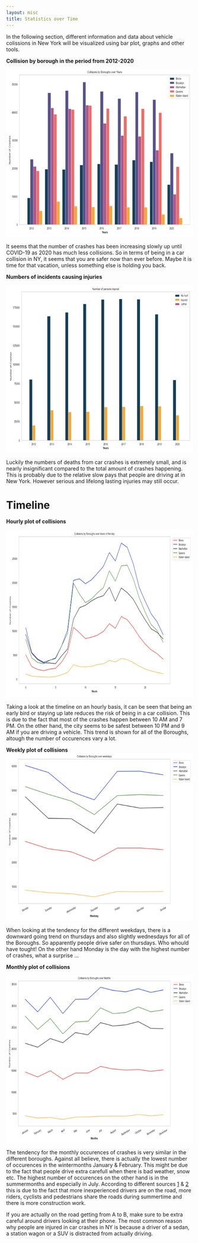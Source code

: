 ```yaml
---
layout: misc
title: Statistics over Time
---
```

In the following section, different information and data about vehicle colissions in New York will be visualized using bar plot, graphs and other tools.



**Collision by borough in the period from 2012-2020**

<img src="Boroughyears.jpg" width="550" height="450">

It seems that the number of crashes has been increasing slowly up until COVID-19 as 2020 has much less collisions. So in terms of being in a car collision in NY, it seems that you are safer now than ever before. Maybe it is time for that vacation, unless something else is holding you back. 







**Numbers of incidents causing injuries**

<img src="injured.jpg" width="550" height="450">


Luckily the numbers of deaths from car crashes is extremely small, and is nearly insignificant compared to the total amount of crashes happening. This is probably due to the relative slow pays that people are driving at in New York. However serious and lifelong lasting injuries may still occur.  


# Timeline 


**Hourly plot of collisions**



<img src="hours.jpg" width="550" height="450">


Taking a look at the timeline on an hourly basis, it can be seen that being an early bird or staying up late reduces the risk of being in a car collision. This is due to the fact that most of the crashes happen between 10 AM and 7 PM. On the other hand, the city seems to be safest between 10 PM and 9 AM if you are driving a vehicle. This trend is shown for all of the Boroughs, altough the number of occurences vary a lot. 


**Weekly plot of collisions**
<img src="weekdays.jpg" width="550" height="450">

When looking at the tendency for the different weekdays, there is a downward going trend on thursdays and also slightly wednesdays for all of the Boroughs. So apparently people drive safer on thursdays. Who whould have tought! On the other hand Monday is the day with the highest number of crashes, what a surprise ... 




**Monthly plot of collisions**

<img src="months.jpg" width="550" height="450">


The tendency for the monthly occurences of crashes is very similar in the different boroughs. Against all believe, there is actually the lowest number of occurences in the wintermonths January & February. This might be due to the fact that people drive extra carefull when there is bad weather, snow etc. The highest number of occurences on the other hand is in the summermonths and especially in July. According to different sources [1](https://www.hg.org/legal-articles/car-accidents-more-likely-during-summer-40867) & [2](https://www.hg.org/legal-articles/car-accidents-more-likely-during-summer-40867) this is due to the fact that more inexperienced drivers are on the road, more riders, cyclists and pedestrians share the roads during summertime and there is more construction work.










If you are actually on the road getting from A to B, make sure to be extra careful around drivers looking at their phone. The most common reason why people are injured in car crashes in NY is because a driver of a sedan,  a station wagon or a SUV is distracted from actually driving. 


